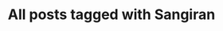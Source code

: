 ---
layout: tag
title: "All posts tagged with Sangiran"
permalink: /weblog/tags/sangiran/
taxonomy: Sangiran
---